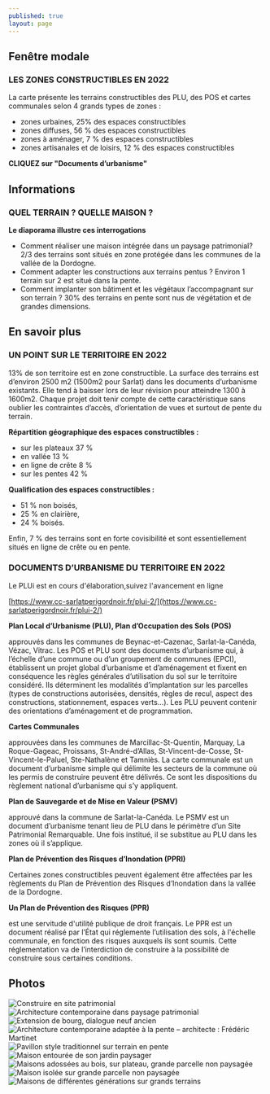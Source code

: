 ```yaml
---
published: true
layout: page
---
```



## Fenêtre modale

### LES ZONES CONSTRUCTIBLES EN 2022

La carte présente les terrains constructibles des PLU, des POS et cartes communales selon 4 grands types de zones :

- zones urbaines, 25% des espaces constructibles
- zones diffuses, 56 % des espaces constructibles
- zones à aménager, 7 % des espaces constructibles 
- zones artisanales et de loisirs, 12 % des espaces constructibles

**CLIQUEZ sur "Documents d’urbanisme"**

## Informations

### QUEL TERRAIN ? QUELLE MAISON ?

**Le diaporama illustre ces interrogations**

- Comment réaliser une maison intégrée dans un paysage patrimonial?
2/3 des terrains sont situés en zone protégée dans les communes de la vallée de la Dordogne.
- Comment adapter les constructions aux terrains pentus ? 
Environ 1 terrain sur 2 est situé dans la pente. 
- Comment implanter son bâtiment et les végétaux l’accompagnant sur son terrain ? 30% des terrains en pente sont nus de végétation et de grandes dimensions.

## En savoir plus

### UN POINT SUR LE TERRITOIRE EN 2022

13% de son territoire est en zone constructible. La surface des terrains est d’environ 2500 m2 (1500m2 pour Sarlat) dans les documents d’urbanisme existants. Elle tend à baisser lors de leur révision pour atteindre 1300 à 1600m2. Chaque projet doit tenir compte de cette caractéristique sans oublier les contraintes d’accès, d’orientation de vues et surtout de pente du terrain.

**Répartition géographique des espaces constructibles :**

- sur les plateaux 37 %
- en vallée 13 %
- en ligne de crête 8 %
- sur les pentes 42 %

**Qualification des espaces constructibles :**

- 51 % non boisés,
- 25 % en clairière,
- 24 % boisés.

Enfin, 7 % des terrains sont en forte covisibilité et sont essentiellement situés en ligne de crête ou en pente.

### DOCUMENTS D’URBANISME DU TERRITOIRE EN 2022

Le PLUi est en cours d'élaboration,suivez l'avancement en ligne 

[https://www.cc-sarlatperigordnoir.fr/plui-2/](https://www.cc-sarlatperigordnoir.fr/plui-2/)


**Plan Local d’Urbanisme (PLU), Plan d’Occupation des Sols (POS)**

approuvés dans les communes de Beynac-et-Cazenac, Sarlat-la-Canéda, Vézac, Vitrac.
Les POS et PLU sont des documents d’urbanisme qui, à l’échelle d’une commune ou d’un groupement de communes (EPCI), établissent un projet global d’urbanisme et d’aménagement et fixent en conséquence les règles générales d’utilisation du sol sur le territoire considéré. Ils déterminent les modalités d’implantation sur les parcelles (types de constructions autorisées, densités, règles de recul, aspect des constructions, stationnement, espaces verts…). Les PLU peuvent contenir des orientations d’aménagement et de programmation.

**Cartes Communales**

approuvées dans les communes de Marcillac-St-Quentin, Marquay, La Roque-Gageac, Proissans, St-André-d’Allas, St-Vincent-de-Cosse, St-Vincent-le-Paluel, Ste-Nathalène et Tamniès.
La carte communale est un document d’urbanisme simple qui délimite les secteurs de la commune où les permis de construire peuvent être délivrés. Ce sont les dispositions du règlement national d’urbanisme qui s’y appliquent.

**Plan de Sauvegarde et de Mise en Valeur (PSMV)**

approuvé dans la commune de Sarlat-la-Canéda.
Le PSMV est un document d’urbanisme tenant lieu de PLU dans le périmètre d’un Site Patrimonial Remarquable. Une fois institué, il se substitue au PLU dans les zones où il s’applique.

**Plan de Prévention des Risques d’Inondation (PPRI)**

Certaines zones constructibles peuvent également être affectées par les règlements du Plan de Prévention des Risques d’Inondation dans la vallée de la Dordogne.

**Un Plan de Prévention des Risques (PPR)**

est une servitude d'utilité publique de droit français.
Le PPR est un document réalisé par l’État qui réglemente l’utilisation des sols, à l'échelle communale, en fonction des risques auxquels ils sont soumis. Cette réglementation va de l’interdiction de construire à la possibilité de construire sous certaines conditions.

## Photos

![Construire en site patrimonial](/data/images/4/urbanisme/4_URBANISME_1.jpg)
![Architecture contemporaine dans paysage patrimonial](/data/images/4/urbanisme/4_URBANISME_2.jpg)
![Extension de bourg, dialogue neuf ancien](/data/images/4/urbanisme/4_URBANISME_3.jpg)
![Architecture contemporaine adaptée à la pente – architecte : Frédéric Martinet](/data/images/4/urbanisme/4_URBANISME_4.jpg)
![Pavillon style traditionnel sur terrain en pente](/data/images/4/urbanisme/4_URBANISME_5.jpg)
![Maison entourée de son jardin paysager](/data/images/4/urbanisme/4_URBANISME_6.jpg)
![Maisons adossées au bois, sur plateau, grande parcelle non paysagée](/data/images/4/urbanisme/4_URBANISME_7.jpg)
![Maison isolée sur grande parcelle non paysagée](/data/images/4/urbanisme/4_URBANISME_8.jpg)
![Maisons de différentes générations sur grands terrains](/data/images/4/urbanisme/4_URBANISME_9.jpg)
